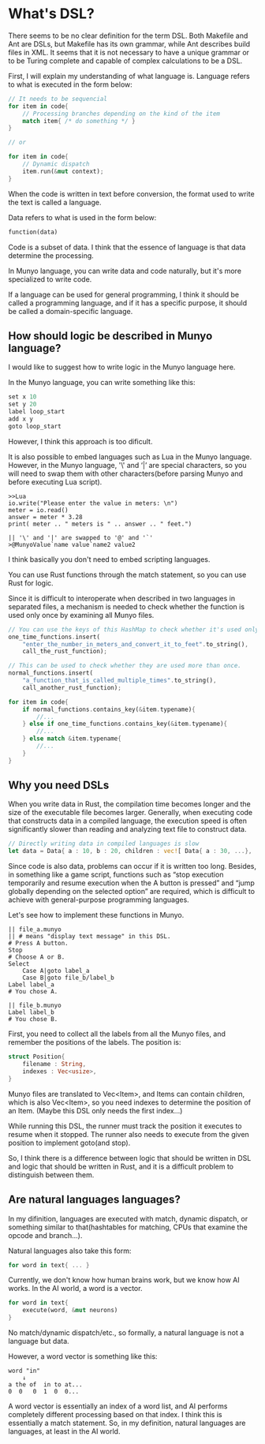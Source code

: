 # What's DSL?

There seems to be no clear definition for the term DSL. Both Makefile and Ant are DSLs, but Makefile has its own grammar, while Ant describes build files in XML. It seems that it is not necessary to have a unique grammar or to be Turing complete and capable of complex calculations to be a DSL.

First, I will explain my understanding of what language is. Language refers to what is executed in the form below:
```Rust
// It needs to be sequencial
for item in code{
	// Processing branches depending on the kind of the item
	match item{ /* do something */ }
}

// or

for item in code{
	// Dynamic dispatch
	item.run(&mut context);
}
```
When the code is written in text before conversion, the format used to write the text is called a language.

Data refers to what is used in the form below:
```Rust
function(data)
```
Code is a subset of data. I think that the essence of language is that data determine the processing.

In Munyo language, you can write data and code naturally, but it's more specialized to write code.

If a language can be used for general programming, I think it should be called a programming language, and if it has a specific purpose, it should be called a domain-specific language.

## How should logic be described in Munyo language?

I would like to suggest how to write logic in the Munyo language here.

In the Munyo language, you can write something like this:
```Rust
set x 10
set y 20
label loop_start
add x y
goto loop_start
```
However, I think this approach is too dificult.

It is also possible to embed languages such as Lua in the Munyo language. However, in the Munyo language, '\\' and ‘|’ are special characters, so you will need to swap them with other characters(before parsing Munyo and before executing Lua script).
```
>>Lua
io.write("Please enter the value in meters: \n")
meter = io.read()
answer = meter * 3.28
print( meter .. " meters is " .. answer .. " feet.")

|| '\' and '|' are swapped to '@' and '`'
>@MunyoValue`name value`name2 value2
```
I think basically you don't need to embed scripting languages.

You can use Rust functions through the match statement, so you can use Rust for logic.

Since it is difficult to interoperate when described in two languages in separated files, a mechanism is needed to check whether the function is used only once by examining all Munyo files.
```Rust
// You can use the keys of this HashMap to check whether it's used only once.
one_time_functions.insert(
    "enter_the_number_in_meters_and_convert_it_to_feet".to_string(), 
    call_the_rust_function);

// This can be used to check whether they are used more than once.
normal_functions.insert(
    "a_function_that_is_called_multiple_times".to_string(), 
    call_another_rust_function);

for item in code{
	if normal_functions.contains_key(&item.typename){
		//...
	} else if one_time_functions.contains_key(&item.typename){
		//...
	} else match &item.typename{
		//...
	}
}
```

## Why you need DSLs

When you write data in Rust, the compilation time becomes longer and the size of the executable file becomes larger. Generally, when executing code that constructs data in a compiled language, the execution speed is often significantly slower than reading and analyzing text file to construct data.
```Rust
// Directly writing data in compiled languages is slow
let data = Data{ a : 10, b : 20, children : vec![ Data{ a : 30, ...}, ...]}
```
Since code is also data, problems can occur if it is written too long. Besides, in something like a game script, functions such as “stop execution temporarily and resume execution when the A button is pressed” and “jump globally depending on the selected option” are required, which is difficult to achieve with general-purpose programming languages.

Let's see how to implement these functions in Munyo.
```
|| file_a.munyo
|| # means "display text message" in this DSL.
# Press A button.
Stop
# Choose A or B.
Select
	Case A|goto label_a
	Case B|goto file_b/label_b
Label label_a
# You chose A.

|| file_b.munyo
Label label_b
# You chose B.
```
First, you need to collect all the labels from all the Munyo files, and remember the positions of the labels. The position is:
```Rust
struct Position{
	filename : String,
	indexes : Vec<usize>,
}
```
Munyo files are translated to Vec\<Item>, and Items can contain children, which is also Vec\<Item>, so you need indexes to determine the position of an Item. (Maybe this DSL only needs the first index...)

While running this DSL, the runner must track the position it executes to resume when it stopped. The runner also needs to execute from the given position to implement goto(and stop).

So, I think there is a difference between logic that should be written in DSL and logic that should be written in Rust, and it is a difficult problem to distinguish between them.

## Are natural languages languages?

In my difinition, languages are executed with match, dynamic dispatch, or something similar to that(hashtables for matching, CPUs that examine the opcode and branch...).

Natural languages also take this form:
```Rust
for word in text{ ... }
```
Currently, we don't know how human brains work, but we know how AI works. In the AI world, a word is a vector.
```Rust
for word in text{
	execute(word, &mut neurons)
}
```
No match/dynamic dispatch/etc., so formally, a natural language is not a language but data.

However, a word vector is something like this:
```
word "in"
    ↓
a the of  in to at...
0  0   0  1  0  0...
```
A word vector is essentially an index of a word list, and AI performs completely different processing based on that index. I think this is essentially a match statement. So, in my definition, natural languages are languages, at least in the AI world.
